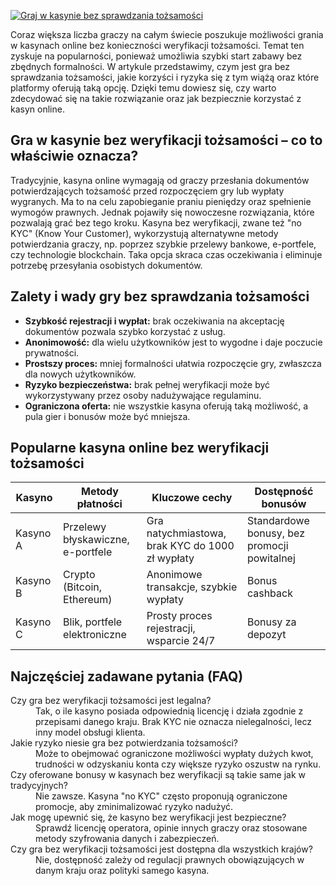 [![Graj w kasynie bez sprawdzania tożsamości](https://123-caf.pages.dev/gitsignup.png)](https://vrmoo.ru/Bt82HjjY)

<p>Coraz większa liczba graczy na całym świecie poszukuje możliwości grania w kasynach online bez konieczności weryfikacji tożsamości. Temat ten zyskuje na popularności, ponieważ umożliwia szybki start zabawy bez zbędnych formalności. W artykule przedstawimy, czym jest gra bez sprawdzania tożsamości, jakie korzyści i ryzyka się z tym wiążą oraz które platformy oferują taką opcję. Dzięki temu dowiesz się, czy warto zdecydować się na takie rozwiązanie oraz jak bezpiecznie korzystać z kasyn online.</p>  <h2>Gra w kasynie bez weryfikacji tożsamości – co to właściwie oznacza?</h2> <p>Tradycyjnie, kasyna online wymagają od graczy przesłania dokumentów potwierdzających tożsamość przed rozpoczęciem gry lub wypłaty wygranych. Ma to na celu zapobieganie praniu pieniędzy oraz spełnienie wymogów prawnych. Jednak pojawiły się nowoczesne rozwiązania, które pozwalają grać bez tego kroku. Kasyna bez weryfikacji, zwane też "no KYC" (Know Your Customer), wykorzystują alternatywne metody potwierdzania graczy, np. poprzez szybkie przelewy bankowe, e-portfele, czy technologie blockchain. Taka opcja skraca czas oczekiwania i eliminuje potrzebę przesyłania osobistych dokumentów.</p>  <h2>Zalety i wady gry bez sprawdzania tożsamości</h2> <ul>   <li><strong>Szybkość rejestracji i wypłat:</strong> brak oczekiwania na akceptację dokumentów pozwala szybko korzystać z usług.</li>   <li><strong>Anonimowość:</strong> dla wielu użytkowników jest to wygodne i daje poczucie prywatności.</li>   <li><strong>Prostszy proces:</strong> mniej formalności ułatwia rozpoczęcie gry, zwłaszcza dla nowych użytkowników.</li>   <li><strong>Ryzyko bezpieczeństwa:</strong> brak pełnej weryfikacji może być wykorzystywany przez osoby nadużywające regulaminu.</li>   <li><strong>Ograniczona oferta:</strong> nie wszystkie kasyna oferują taką możliwość, a pula gier i bonusów może być mniejsza.</li> </ul>  <h2>Popularne kasyna online bez weryfikacji tożsamości</h2> <table>   <thead>     <tr>       <th>Kasyno</th>       <th>Metody płatności</th>       <th>Kluczowe cechy</th>       <th>Dostępność bonusów</th>     </tr>   </thead>   <tbody>     <tr>       <td>Kasyno A</td>       <td>Przelewy błyskawiczne, e-portfele</td>       <td>Gra natychmiastowa, brak KYC do 1000 zł wypłaty</td>       <td>Standardowe bonusy, bez promocji powitalnej</td>     </tr>     <tr>       <td>Kasyno B</td>       <td>Crypto (Bitcoin, Ethereum)</td>       <td>Anonimowe transakcje, szybkie wypłaty</td>       <td>Bonus cashback</td>     </tr>     <tr>       <td>Kasyno C</td>       <td>Blik, portfele elektroniczne</td>       <td>Prosty proces rejestracji, wsparcie 24/7</td>       <td>Bonusy za depozyt</td>     </tr>   </tbody> </table>  <h2>Najczęściej zadawane pytania (FAQ)</h2> <dl>   <dt>Czy gra bez weryfikacji tożsamości jest legalna?</dt>   <dd>Tak, o ile kasyno posiada odpowiednią licencję i działa zgodnie z przepisami danego kraju. Brak KYC nie oznacza nielegalności, lecz inny model obsługi klienta.</dd>    <dt>Jakie ryzyko niesie gra bez potwierdzania tożsamości?</dt>   <dd>Może to obejmować ograniczone możliwości wypłaty dużych kwot, trudności w odzyskaniu konta czy większe ryzyko oszustw na rynku.</dd>    <dt>Czy oferowane bonusy w kasynach bez weryfikacji są takie same jak w tradycyjnych?</dt>   <dd>Nie zawsze. Kasyna "no KYC" często proponują ograniczone promocje, aby zminimalizować ryzyko nadużyć.</dd>    <dt>Jak mogę upewnić się, że kasyno bez weryfikacji jest bezpieczne?</dt>   <dd>Sprawdź licencję operatora, opinie innych graczy oraz stosowane metody szyfrowania danych i zabezpieczeń.</dd>    <dt>Czy gra bez weryfikacji tożsamości jest dostępna dla wszystkich krajów?</dt>   <dd>Nie, dostępność zależy od regulacji prawnych obowiązujących w danym kraju oraz polityki samego kasyna.</dd> </dl>